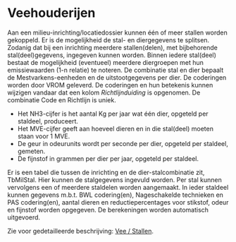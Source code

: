 # Veehouderijen

Aan een milieu-inrichting/locatiedossier kunnen één of meer stallen worden gekoppeld. Er is de mogelijkheid de stal- en diergegevens te splitsen. Zodanig dat bij een inrichting meerdere stallen(delen), met bijbehorende stal(deel)gegevens, ingegeven kunnen worden. Binnen iedere stal(deel) bestaat de mogelijkheid (eventueel) meerdere diergroepen met hun emissiewaarden (1-n relatie) te noteren. De combinatie stal en dier bepaalt de Mestvarkens-eenheden en de uitstootgegevens per dier.
De coderingen worden door VROM geleverd. De coderingen en hun betekenis kunnen wijzigen vandaar dat een kolom _Richtlijnduiding_ is opgenomen. De combinatie Code en Richtlijn is uniek.

- Het NH3-cijfer is het aantal Kg per jaar wat één dier, opgeteld per staldeel, produceert.
- Het MVE-cijfer geeft aan hoeveel dieren en in die stal(deel) moeten staan voor 1 MVE.
- De geur in odeurunits wordt per seconde per dier, opgeteld per staldeel, gemeten.
- De fijnstof in grammen per dier per jaar, opgeteld per staldeel.

Er is een tabel die tussen de inrichting en de dier-stalcombinatie zit, TbMilStal. Hier kunnen de stalgegevens ingevuld worden. Per stal kunnen vervolgens een of meerdere staldelen worden aangemaakt. In ieder staldeel kunnen gegevens m.b.t. BWL codering(en), Nageschakelde technieken en PAS codering(en), aantal dieren en reductiepercentages voor stikstof, odeur en fijnstof worden opgegeven.
De berekeningen worden automatisch uitgevoerd.

Zie voor gedetailleerde beschrijving: [Vee / Stallen](/docs/instellen_inrichten/vee_stallen.md).
